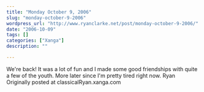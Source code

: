 ```yaml
---
title: "Monday October 9, 2006"
slug: "monday-october-9-2006"
wordpress_url: "http://www.ryanclarke.net/post/monday-october-9-2006/"
date: "2006-10-09"
tags: []
categories: ["Xanga"]
description: ""

---
```


We're back!
It was a lot of fun and I made some good friendships with quite a few of the youth. More later since I'm pretty tired right now.
Ryan
Originally posted at classicalRyan.xanga.com
